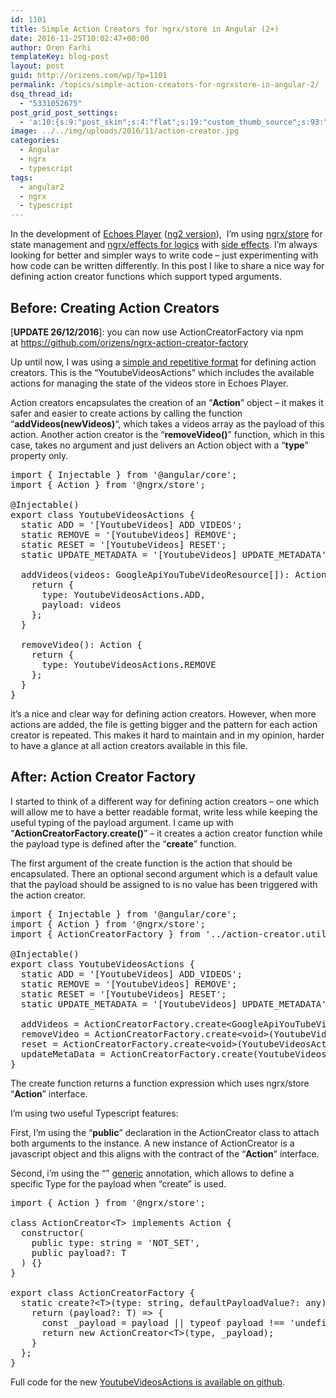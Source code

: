 ```yaml
---
id: 1101
title: Simple Action Creators for ngrx/store in Angular (2+)
date: 2016-11-25T10:02:47+00:00
author: Oren Farhi 
templateKey: blog-post
layout: post
guid: http://orizens.com/wp/?p=1101
permalink: /topics/simple-action-creators-for-ngrxstore-in-angular-2/
dsq_thread_id:
  - "5331052675"
post_grid_post_settings:
  - 'a:10:{s:9:"post_skin";s:4:"flat";s:19:"custom_thumb_source";s:93:"./img/plugins/post-grid/assets/frontend/css/images/placeholder.png";s:17:"font_awesome_icon";s:0:"";s:23:"font_awesome_icon_color";s:7:"#737272";s:22:"font_awesome_icon_size";s:4:"50px";s:17:"custom_youtube_id";s:0:"";s:15:"custom_vimeo_id";s:0:"";s:21:"custom_dailymotion_id";s:0:"";s:14:"custom_mp3_url";s:0:"";s:20:"custom_soundcloud_id";s:0:"";}'
image: ../../img/uploads/2016/11/action-creator.jpg
categories:
  - Angular
  - ngrx
  - typescript
tags:
  - angular2
  - ngrx
  - typescript
---
```

In the development of [Echoes Player](http://orizens.github.io/echoes-ng2) ([ng2 version](http://github.com/orizens/echoes-ng2)),  I&#8217;m using [ngrx/store](http://orizens.com/wp/topics/angular-2-ngrxstore-ngrxeffects-intro-to-functional-approach-for-a-chain-of-actions/) for state management and [ngrx/effects for logics](http://orizens.com/wp/topics/angular-2-ngrxstore-ngrxeffects-intro-to-functional-approach-for-a-chain-of-actions/) with [side effects](http://orizens.com/wp/topics/angular-2-from-services-to-reactive-effects-with-ngrxeffects/). I&#8217;m always looking for better and simpler ways to write code &#8211; just experimenting with how code can be written differently. In this post I like to share a nice way for defining action creator functions which support typed arguments.

## Before: Creating Action Creators

[**UPDATE 26/12/2016**]: you can now use ActionCreatorFactory via npm at <https://github.com/orizens/ngrx-action-creator-factory>

Up until now, I was using a [simple and repetitive format](http://orizens.com/wp/topics/adding-redux-with-ngrxstore-to-angular-2-part-1/) for defining action creators. This is the &#8220;YoutubeVideosActions&#8221; which includes the available actions for managing the state of the videos store in Echoes Player.

Action creators encapsulates the creation of an &#8220;**Action**&#8221; object &#8211; it makes it safer and easier to create actions by calling the function &#8220;**addVideos(newVideos)**&#8220;, which takes a videos array as the payload of this action. Another action creator is the &#8220;**removeVideo()**&#8221; function, which in this case, takes no argument and just delivers an Action object with a &#8220;**type**&#8221; property only.

<pre class="lang:js decode:true ">import { Injectable } from '@angular/core';
import { Action } from '@ngrx/store';

@Injectable()
export class YoutubeVideosActions {
  static ADD = '[YoutubeVideos] ADD_VIDEOS';
  static REMOVE = '[YoutubeVideos] REMOVE';
  static RESET = '[YoutubeVideos] RESET';
  static UPDATE_METADATA = '[YoutubeVideos] UPDATE_METADATA';

  addVideos(videos: GoogleApiYouTubeVideoResource[]): Action {
    return {
      type: YoutubeVideosActions.ADD,
      payload: videos
    };
  }

  removeVideo(): Action {
    return {
      type: YoutubeVideosActions.REMOVE
    };
  }
}</pre>

it&#8217;s a nice and clear way for defining action creators. However, when more actions are added, the file is getting bigger and the pattern for each action creator is repeated. This makes it hard to maintain and in my opinion, harder to have a glance at all action creators available in this file.

## After: Action Creator Factory

I started to think of a different way for defining action creators &#8211; one which will allow me to have a better readable format, write less while keeping the useful typing of the payload argument. I came up with &#8220;**ActionCreatorFactory.create()**&#8221; &#8211; it creates a action creator function while the payload type is defined after the &#8220;**create**&#8221; function.

The first argument of the create function is the action that should be encapsulated. There an optional second argument which is a default value that the payload should be assigned to is no value has been triggered with the action creator.

<pre class="lang:js decode:true">import { Injectable } from '@angular/core';
import { Action } from '@ngrx/store';
import { ActionCreatorFactory } from '../action-creator.util';

@Injectable()
export class YoutubeVideosActions {
  static ADD = '[YoutubeVideos] ADD_VIDEOS';
  static REMOVE = '[YoutubeVideos] REMOVE';
  static RESET = '[YoutubeVideos] RESET';
  static UPDATE_METADATA = '[YoutubeVideos] UPDATE_METADATA';

  addVideos = ActionCreatorFactory.create&lt;GoogleApiYouTubeVideoResource[]&gt;(YoutubeVideosActions.ADD);
  removeVideo = ActionCreatorFactory.create&lt;void&gt;(YoutubeVideosActions.REMOVE);
  reset = ActionCreatorFactory.create&lt;void&gt;(YoutubeVideosActions.RESET);
  updateMetaData = ActionCreatorFactory.create(YoutubeVideosActions.UPDATE_METADATA);
}
</pre>

The create function returns a function expression which uses ngrx/store &#8220;**Action**&#8221; interface.

I&#8217;m using two useful Typescript features:

First, I&#8217;m using the &#8220;**public**&#8221; declaration in the ActionCreator class to attach both arguments to the instance. A new instance of ActionCreator is a javascript object and this aligns with the contract of the &#8220;**Action**&#8221; interface.

Second, i&#8217;m using the &#8220;**<T>**&#8221; [generic](https://www.typescriptlang.org/docs/handbook/generics.html) annotation, which allows to define a specific Type for the payload when &#8220;create&#8221; is used.

<pre class="lang:default decode:true ">import { Action } from '@ngrx/store';

class ActionCreator&lt;T&gt; implements Action {
  constructor(
    public type: string = 'NOT_SET',
    public payload?: T
  ) {}
}

export class ActionCreatorFactory {
  static create?&lt;T&gt;(type: string, defaultPayloadValue?: any) {
    return (payload?: T) =&gt; {
      const _payload = payload || typeof payload !== 'undefined' ? payload : defaultPayloadValue;
      return new ActionCreator&lt;T&gt;(type, _payload);
    }
  };
}
</pre>

Full code for the new [YoutubeVideosActions is available on github](https://github.com/orizens/echoes-ng2/blob/master/src/app/core/store/youtube-videos/youtube-videos.actions.ts).